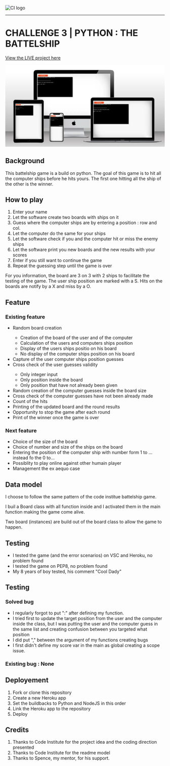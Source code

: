 ![CI logo](https://codeinstitute.s3.amazonaws.com/fullstack/ci_logo_small.png)

<hr>
<h1>CHALLENGE 3 | PYTHON : THE BATTELSHIP</h1>

<a style="text-decoration:underline;" target="_blank" href="https://code-insti-portfolio3-py-3d5d6c3645a4.herokuapp.com/">View the LIVE project here</a>

<img src="assets/images/mokeup.webp">

<h2>Background</h2>
This battelship game is a build on python. 
The goal of this game is to hit all the computer ships before he hits yours.
The first one hitting all the ship of the other is the winner.

<h2>How to play</h2>
<ol>
    <li>Enter your name</li>
    <li>Let the software create two boards with ships on it</li>
    <li>Guess where the computer ships are by entering a position : row and col.</li>
    <li>Let the computer do the same for your ships</li>
    <li>Let the software check if you and the computer hit or miss the enemy ships</li>
    <li>Let the software print you new boards and the new results with your scores</li>
    <li>Enter if you still want to continue the game</li>
    <li>Repeat the guessing step until the game is over</li>
</ol>

For you information, the board are 3 on 3 with 2 ships to facilitate the testing of the game. The user ship position are marked with a S. Hits on the boards are notify by a X and miss by a O.

<h2>Feature</h2>

<h3>Existing feature</h3>
<ul>
    <li>Random board creation </li>
        <ul>
            <li>Creation of the board of the user and of the computer</li>
            <li>Calculation of the users and computers ships position</li>
            <li>Display of the users ships positio on his board</li>
            <li>No display of the computer ships position on his board</li>
        </ul>
    <li>Capture of the user computer ships position guesses</li>
    <li>Cross check of the user guesses validity </li>
        <ul>
            <li>Only integer input</li>
            <li>Only position inside the board</li>
            <li>Only position that have not already been given</li>
        </ul>
    <li>Random creation of the computer guesses inside the board size</li>
    <li>Cross check of the computer guesses have not been already made</li>
    <li>Count of the hits</li>
    <li>Printing of the updated board and the round results</li>
    <li>Opportunity to stop the game after each round</li>
    <li>Print of the winner once the game is over</li>
</ul>

<h3>Next feature</h3>
<ul>
    <li>Choice of the size of the board</li>
    <li>Choice of number and size of the ships on the board</li>
    <li>Entering the position of the computer ship with number form 1 to ... instead fo the 0 to...</li>
    <li>Possiblity to play online against other humain player</li>
    <li>Management the ex aequo case</li>
</ul>

<h2>Data model</h2>

I choose to follow the same pattern of the code institue battelship game.

I buil a Board class with all function inside and I activated them in the main function making the game come alive.

Two board (instances) are build out of the board class to allow the game to happen.

<h2>Testing</h2>

<ul>
    <li>I tested the game (and the error scenarios) on VSC and Heroku, no problem found</li>
    <li>I tested the game on PEP8, no problem found</li>
    <li>My 8 years of boy tested, his comment "Cool Dady"</li>
</ul>

<h2>Testing</h2>

<h3>Solved bug</h3>

<ul>
    <li>I regularly forgot to put ":" after defining my function.</li>
    <li>I tried first to update the target position from the user and the computer inside the class, but I was putting the user and the computer guess in the same list and creating confusion between you targeted what position</li>
    <li>I did put "," between the argument of my functions creating bugs </li>
    <li>I first didn't define my score var in the main as global creating a scope issue.</li>
</ul>

<h3>Existing bug : None</h3>

<h2>Deployement</h2>

<ol>
    <li>Fork or clone this repository</li>
    <li>Create a new Heroku app</li>
    <li>Set the buildbacks to Python and NodeJS in this order</li>
    <li>Link the Heroku app to the repository</li>
    <li>Deploy</li>
</ol>

<h2>Credits</h2>
<ol>
    <li>Thanks to Code Institute for the project idea and the coding direction presented</li>
    <li>Thanks to Code Institute for the readme model</li>
    <li>Thanks to Spence, my mentor, for his support.</li>
</ol>

